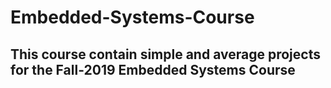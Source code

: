 # Embedded-Systems-Course
## This course contain simple and average projects for the Fall-2019 Embedded Systems Course
